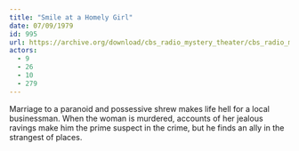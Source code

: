 ```yaml
---
title: "Smile at a Homely Girl"
date: 07/09/1979
id: 995
url: https://archive.org/download/cbs_radio_mystery_theater/cbs_radio_mystery_theater-0951-1000.zip/cbs_radio_mystery_theater-0951-1000%2Fcbsrmt_0995_smile_at_a_homely_girl.mp3
actors:
  - 9
  - 26
  - 10
  - 279
---
```

Marriage to a paranoid and possessive shrew makes life hell for a local businessman. When the woman is murdered, accounts of her jealous ravings make him the prime suspect in the crime, but he finds an ally in the strangest of places.